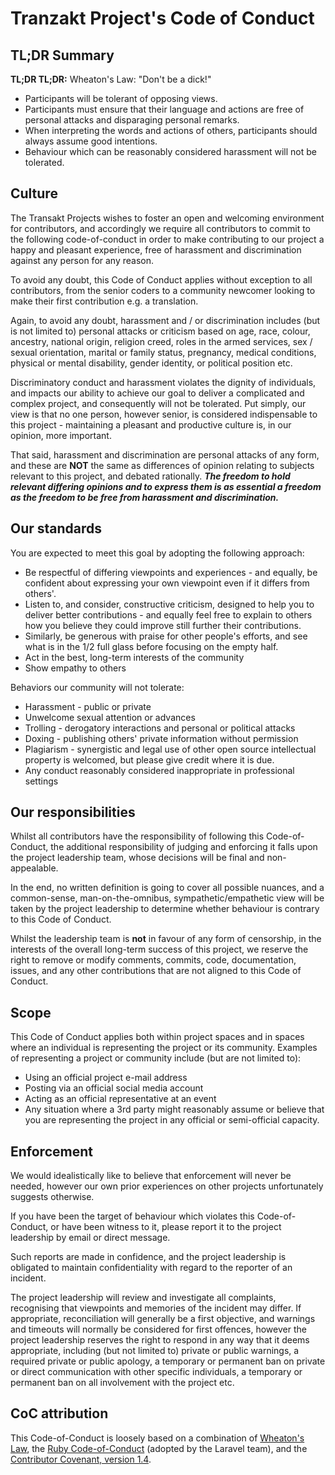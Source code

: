 # Tranzakt Project's Code of Conduct

## TL;DR Summary

**TL;DR TL;DR:** Wheaton's Law: "Don't be a dick!"

* Participants will be tolerant of opposing views.
* Participants must ensure that their language and actions are
free of personal attacks and disparaging personal remarks.
* When interpreting the words and actions of others,
participants should always assume good intentions.
* Behaviour which can be reasonably considered harassment will not be tolerated.

## Culture

The Transakt Projects wishes to foster an open and welcoming environment for contributors,
and accordingly we require all contributors to commit to the following code-of-conduct in order to make contributing to our project a happy and pleasant experience, free of harassment and discrimination against any person for any reason.

To avoid any doubt, this Code of Conduct applies without exception to all contributors, from the senior coders to a community newcomer looking to make their first contribution e.g. a translation.

Again, to avoid any doubt, harassment and / or discrimination includes (but is not limited to) personal attacks or criticism based on age, race, colour, ancestry, national origin, religion creed, roles in the armed services, sex / sexual orientation, marital or family status, pregnancy, medical conditions, physical or mental disability, gender identity, or political position etc.

Discriminatory conduct and harassment violates the dignity of individuals,
and impacts our ability to achieve our goal to deliver a complicated and complex project,
and consequently will not be tolerated.
Put simply, our view is that no one person, however senior,
is considered indispensable to this project -
maintaining a pleasant and productive culture is, in our opinion,
more important.  

That said, harassment and discrimination are personal attacks of any form,
and these are **NOT** the same as differences of opinion relating to
subjects relevant to this project, and debated rationally.
***The freedom to hold relevant differing opinions and to express them is as essential a freedom as the freedom to be free from harassment and discrimination.***

## Our standards

You are expected to meet this goal by adopting the following approach:

* Be respectful of differing viewpoints and experiences -
and equally, be confident about expressing your own viewpoint
even if it differs from others'.
* Listen to, and consider, constructive criticism, designed to help you to deliver better contributions -
and equally feel free to explain to others how you believe they could improve still further their contributions.
* Similarly, be generous with praise for other people's efforts,
and see what is in the 1/2 full glass before focusing on the empty half.
* Act in the best, long-term interests of the community
* Show empathy to others

Behaviors our community will not tolerate:

* Harassment - public or private
* Unwelcome sexual attention or advances
* Trolling - derogatory interactions and personal or political attacks
* Doxing - publishing others' private information without permission
* Plagiarism - synergistic and legal use of other open source intellectual property is welcomed,
but please give credit where it is due.
* Any conduct reasonably considered inappropriate in professional settings

## Our responsibilities

Whilst all contributors have the responsibility of following
this Code-of-Conduct,
the additional responsibility of judging and enforcing it
falls upon the project leadership team,
whose decisions will be final and non-appealable.

In the end, no written definition is going to cover all possible nuances,
and a common-sense, man-on-the-omnibus, sympathetic/empathetic view
will be taken by the project leadership to determine whether behaviour
is contrary to this Code of Conduct.

Whilst the leadership team is **not** in favour of any form of censorship,
in the interests of the overall long-term success of this project,
we reserve the right to remove or modify comments, commits, code, documentation,
issues, and any other contributions that are not aligned to this Code of Conduct.

## Scope

This Code of Conduct applies both within project spaces and in spaces
where an individual is representing the project or its community.
Examples of representing a project or community include (but are not limited to):

* Using an official project e-mail address
* Posting via an official social media account
* Acting as an official representative at an event
* Any situation where a 3rd party might reasonably assume or believe
that you are representing the project in any official
or semi-official capacity.

## Enforcement

We would idealistically like to believe that enforcement will never be needed,
however our own prior experiences on other projects unfortunately
suggests otherwise.

If you have been the target of behaviour which violates this Code-of-Conduct,
or have been witness to it,
please report it to the project leadership by email or direct message.

Such reports are made in confidence,
and the project leadership is obligated to maintain confidentiality
with regard to the reporter of an incident.

The project leadership will review and investigate all complaints,
recognising that viewpoints and memories of the incident may differ.
If appropriate, reconciliation will generally be a first objective,
and warnings and timeouts will normally be considered for
first offences,
however the project leadership reserves the right to respond in any way that it deems appropriate,
including (but not limited to) private or public warnings, a required private or public apology,
a temporary or permanent ban on private or direct communication with other specific individuals,
a temporary or permanent ban on all involvement with the project etc.

## CoC attribution

This Code-of-Conduct is loosely based on a combination of
[Wheaton's Law](http://www.wheatonslaw.com/dontbeadick.html),
the [Ruby Code-of-Conduct](https://www.ruby-lang.org/en/conduct/)
(adopted by the Laravel team),
and the [Contributor Covenant, version 1.4](http://contributor-covenant.org/version/1/4).
